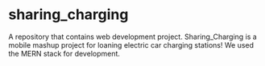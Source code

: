 # sharing_charging
A repository that contains web development project. Sharing_Charging is a mobile mashup project for loaning electric car charging stations! We used the MERN stack for development.
